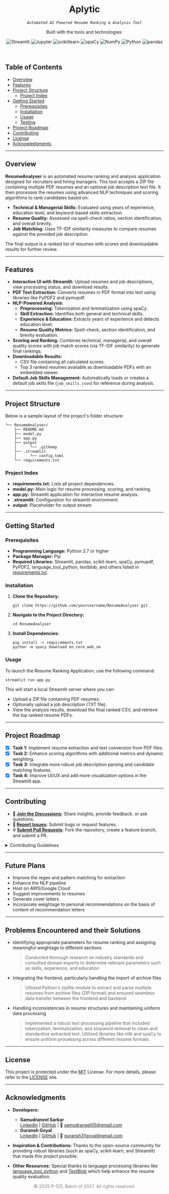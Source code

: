 <p align="center"><h1 align="center">Aplytic</h1></p>
<p align="center">
	<em><code>Automated AI Powered Resume Ranking & Analysis Tool</code></em>
</p>
<p align="center">
	<!-- local repository, no metadata badges. -->
</p>
<p align="center">Built with the tools and technologies:</p>
<p align="center">
	<img src="https://img.shields.io/badge/Streamlit-FF4B4B.svg?style=default&logo=Streamlit&logoColor=white" alt="Streamlit">
	<img src="https://img.shields.io/badge/Jupyter-F37626.svg?style=default&logo=Jupyter&logoColor=white" alt="Jupyter">
	<img src="https://img.shields.io/badge/scikitlearn-F7931E.svg?style=default&logo=scikit-learn&logoColor=white" alt="scikitlearn">
	<img src="https://img.shields.io/badge/spaCy-09A3D5.svg?style=default&logo=spaCy&logoColor=white" alt="spaCy">
	<img src="https://img.shields.io/badge/NumPy-013243.svg?style=default&logo=NumPy&logoColor=white" alt="NumPy">
	<img src="https://img.shields.io/badge/Python-3776AB.svg?style=default&logo=Python&logoColor=white" alt="Python">
	<img src="https://img.shields.io/badge/pandas-150458.svg?style=default&logo=pandas&logoColor=white" alt="pandas">
</p>
<br>

## Table of Contents

- [Overview](#overview)
- [Features](#features)
- [Project Structure](#project-structure)
  - [Project Index](#project-index)
- [Getting Started](#getting-started)
  - [Prerequisites](#prerequisites)
  - [Installation](#installation)
  - [Usage](#usage)
  - [Testing](#testing)
- [Project Roadmap](#project-roadmap)
- [Contributing](#contributing)
- [License](#license)
- [Acknowledgments](#acknowledgments)

---

## Overview

**ResumeAnalyser** is an automated resume ranking and analysis application designed for recruiters and hiring managers. This tool accepts a ZIP file containing multiple PDF resumes and an optional job description text file. It then processes the resumes using advanced NLP techniques and scoring algorithms to rank candidates based on:

- **Technical & Managerial Skills:** Evaluated using years of experience, education level, and keyword-based skills extraction.
- **Resume Quality:** Assessed via spell-check ratios, section identification, and overall brevity.
- **Job Matching:** Uses TF-IDF similarity measures to compare resumes against the provided job description.

The final output is a ranked list of resumes with scores and downloadable results for further review.

---

## Features

- **Interactive UI with Streamlit:** Upload resumes and job descriptions, view processing status, and download results.
- **PDF Text Extraction:** Converts resumes in PDF format into text using libraries like PyPDF2 and pymupdf.
- **NLP-Powered Analysis:** 
  - **Preprocessing:** Tokenization and lemmatization using spaCy.
  - **Skill Extraction:** Identifies both general and technical skills.
  - **Experience & Education:** Extracts years of experience and detects education level.
  - **Resume Quality Metrics:** Spell-check, section identification, and brevity evaluation.
- **Scoring and Ranking:** Combines technical, managerial, and overall quality scores with job match scores (via TF-IDF similarity) to generate final rankings.
- **Downloadable Results:** 
  - CSV file containing all calculated scores.
  - Top 3 ranked resumes available as downloadable PDFs with an embedded viewer.
- **Default Job Skills Management:** Automatically loads or creates a default job skills file (`job_skills.json`) for reference during analysis.

---

## Project Structure

Below is a sample layout of the project's folder structure:

    └── ResumeAnalyser/
        ├── README.md
        ├── model.py
        ├── app.py
        ├── output
        |      └── .gitkeep
        ├── .streamlit
        |      └── config.toml
        └── requirements.txt

### Project Index

- **requirements.txt:** Lists all project dependencies.
- **model.py:** Main logic for resume processing, scoring, and ranking.
- **app.py:** Streamlit application for interactive resume analysis.
- **.streamlit:** Configuration for streamlit environment.
- **output:** Placeholder for output stream
---

## Getting Started

### Prerequisites

- **Programming Language:** Python 3.7 or higher
- **Package Manager:** Pip
- **Required Libraries:** Streamlit, pandas, scikit-learn, spaCy, pymupdf, PyPDF2, language_tool_python, textblob, and others listed in [requirements.txt](requirements.txt).

### Installation

1. **Clone the Repository:**

       git clone https://github.com/yourusername/ResumeAnalyser.git

2. **Navigate to the Project Directory:**

       cd ResumeAnalyser

3. **Install Dependencies:**

       pip install -r requirements.txt
       python -m spacy download en_core_web_sm

### Usage

To launch the Resume Ranking Application, use the following command:

    streamlit run app.py

This will start a local Streamlit server where you can:
- Upload a ZIP file containing PDF resumes.
- Optionally upload a job description (TXT file).
- View the analysis results, download the final ranked CSV, and retrieve the top ranked resume PDFs.

---

## Project Roadmap

- [X] **Task 1:** Implement resume extraction and text conversion from PDF files.
- [X] **Task 2:** Enhance scoring algorithms with additional metrics and dynamic weighting.
- [X] **Task 3:** Integrate more robust job description parsing and candidate matching features.
- [X] **Task 4:** Improve UI/UX and add more visualization options in the Streamlit app.

---

## Contributing

- **💬 [Join the Discussions](https://LOCAL/GitHub/ResumeAnalyser/discussions):** Share insights, provide feedback, or ask questions.
- **🐛 [Report Issues](https://LOCAL/GitHub/ResumeAnalyser/issues):** Submit bugs or request features.
- **💡 [Submit Pull Requests](https://LOCAL/GitHub/ResumeAnalyser/blob/main/CONTRIBUTING.md):** Fork the repository, create a feature branch, and submit a PR.

<details>
<summary>Contributing Guidelines</summary>

1. **Fork the Repository:** Fork the project to your account.  
2. **Clone Locally:** Clone your forked repository.  
       git clone https://github.com/yourusername/ResumeAnalyser.git  
3. **Create a New Branch:**  
       git checkout -b new-feature-x  
4. **Make Your Changes:** Develop and test your changes locally.  
5. **Commit Your Changes:**  
       git commit -m "Implemented feature x."  
6. **Push to Your Fork:**  
       git push origin new-feature-x  
7. **Submit a Pull Request:** Create a PR against the original repository with a clear description of your changes.  
8. **Review:** Once reviewed and approved, your changes will be merged.  

</details>

---

## Future Plans

- Improve the regex and pattern matching for extraction
- Enhance the NLP pipeline
- Host on AWS/Google Cloud
- Suggest improvements to resumes
- Generate cover letters
- Incorporate weightage to personal recommendations on the basis of content of recommendation letters

---

## Problems Encountered and their Solutions

- Identifying appropriate parameters for resume ranking and assigning meaningful weightage to different sections
	> Conducted thorough research on industry standards and consulted domain experts to determine relevant parameters such as skills, experience, and education
- Integrating the frontend, particularly handling the import of archive files
  	> Utilized Python's zipfile module to extract and parse multiple resumes from archive files (ZIP format) and ensured seamless data transfer between the frontend and backend
- Handling inconsistencies in resume structures and maintaining uniform data processing
	> Implemented a robust text processing pipeline that included tokenization, lemmatization, and stopword removal to clean and standardize extracted text. Utilized libraries like nltk and spaCy to ensure uniform processing across different resume formats.

---

## License

This project is protected under the [MIT](https://choosealicense.com/licenses/mit/#) License. For more details, please refer to the [LICENSE](https://choosealicense.com/licenses/) site.

---

## Acknowledgments

- **Developers:**
  - **Samudraneel Sarkar**  
    [LinkedIn](https://www.linkedin.com/in/samudraneel-sarkar) | [GitHub](https://github.com/samudraneel05) | 📧 [samudraneel05@gmail.com](mailto:samudraneel05@gmail.com)
  - **Guransh Goyal**  
    [LinkedIn](https://www.linkedin.com/in/guransh-goyal) | [GitHub](https://github.com/GuranshGoyal) | 📧 [guransh31goyal@gmail.com](mailto:guransh31goyal@gmail.com)

- **Inspiration & Contributions:** Thanks to the open-source community for providing robust libraries (such as spaCy, scikit-learn, and Streamlit) that made this project possible.
- **Other Resources:** Special thanks to language processing libraries like [language_tool_python](https://pypi.org/project/language-tool-python/) and [TextBlob](https://textblob.readthedocs.io/en/dev/) which help enhance the resume quality evaluation.

<div style="text-align: center; font-size: 14px; color: gray;">
    <p>© 2025 P-125, Batch of 2027. All rights reserved.</p>
</div>



